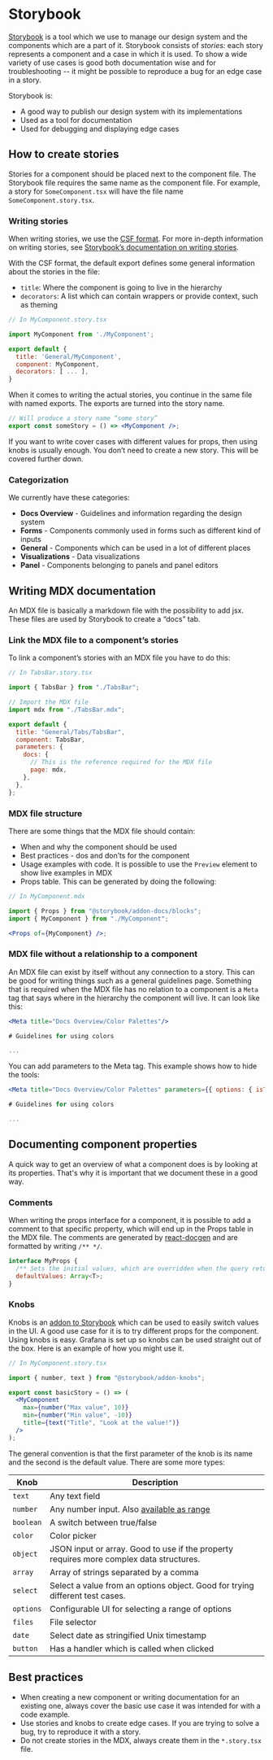 # Storybook

[Storybook](https://storybook.js.org/) is a tool which we use to manage our design system and the components which are a part of it. Storybook consists of _stories:_ each story represents a component and a case in which it is used. To show a wide variety of use cases is good both documentation wise and for troubleshooting -- it might be possible to reproduce a bug for an edge case in a story.

Storybook is:

- A good way to publish our design system with its implementations
- Used as a tool for documentation
- Used for debugging and displaying edge cases

## How to create stories

Stories for a component should be placed next to the component file. The Storybook file requires the same name as the component file. For example, a story for `SomeComponent.tsx` will have the file name `SomeComponent.story.tsx`.

### Writing stories

When writing stories, we use the [CSF format](https://storybook.js.org/docs/formats/component-story-format/). For more in-depth information on writing stories, see [Storybook’s documentation on writing stories](https://storybook.js.org/docs/basics/writing-stories/).

With the CSF format, the default export defines some general information about the stories in the file:

- `title`: Where the component is going to live in the hierarchy
- `decorators`: A list which can contain wrappers or provide context, such as theming

```jsx
// In MyComponent.story.tsx

import MyComponent from './MyComponent';

export default {
  title: 'General/MyComponent',
  component: MyComponent,
  decorators: [ ... ],
}

```

When it comes to writing the actual stories, you continue in the same file with named exports. The exports are turned into the story name.

```jsx
// Will produce a story name “some story”
export const someStory = () => <MyComponent />;
```

If you want to write cover cases with different values for props, then using knobs is usually enough. You don’t need to create a new story. This will be covered further down.

### Categorization

We currently have these categories:

- **Docs Overview** - Guidelines and information regarding the design system
- **Forms** - Components commonly used in forms such as different kind of inputs
- **General** - Components which can be used in a lot of different places
- **Visualizations** - Data visualizations
- **Panel** - Components belonging to panels and panel editors

## Writing MDX documentation

An MDX file is basically a markdown file with the possibility to add jsx. These files are used by Storybook to create a “docs” tab.

### Link the MDX file to a component’s stories

To link a component’s stories with an MDX file you have to do this:

```jsx
// In TabsBar.story.tsx

import { TabsBar } from "./TabsBar";

// Import the MDX file
import mdx from "./TabsBar.mdx";

export default {
  title: "General/Tabs/TabsBar",
  component: TabsBar,
  parameters: {
    docs: {
      // This is the reference required for the MDX file
      page: mdx,
    },
  },
};
```

### MDX file structure

There are some things that the MDX file should contain:

- When and why the component should be used
- Best practices - dos and don’ts for the component
- Usage examples with code. It is possible to use the `Preview` element to show live examples in MDX
- Props table. This can be generated by doing the following:

```jsx
// In MyComponent.mdx

import { Props } from "@storybook/addon-docs/blocks";
import { MyComponent } from "./MyComponent";

<Props of={MyComponent} />;
```

### MDX file without a relationship to a component

An MDX file can exist by itself without any connection to a story. This can be good for writing things such as a general guidelines page. Something that is required when the MDX file has no relation to a component is a `Meta` tag that says where in the hierarchy the component will live. It can look like this:

```jsx
<Meta title="Docs Overview/Color Palettes"/>

# Guidelines for using colors

...

```

You can add parameters to the Meta tag. This example shows how to hide the tools:

```jsx
<Meta title="Docs Overview/Color Palettes" parameters={{ options: { isToolshown: false }}}/>

# Guidelines for using colors

...

```

## Documenting component properties

A quick way to get an overview of what a component does is by looking at its properties. That's why it is important that we document these in a good way.

### Comments

When writing the props interface for a component, it is possible to add a comment to that specific property, which will end up in the Props table in the MDX file. The comments are generated by [react-docgen](https://github.com/reactjs/react-docgen) and are formatted by writing `/** */`.

```jsx
interface MyProps {
  /** Sets the initial values, which are overridden when the query returns a value*/
  defaultValues: Array<T>;
}
```

### Knobs

Knobs is an [addon to Storybook](https://github.com/storybookjs/storybook/tree/master/addons/knobs) which can be used to easily switch values in the UI. A good use case for it is to try different props for the component. Using knobs is easy. Grafana is set up so knobs can be used straight out of the box. Here is an example of how you might use it.

```jsx
// In MyComponent.story.tsx

import { number, text } from "@storybook/addon-knobs";

export const basicStory = () => (
  <MyComponent
    max={number("Max value", 10)}
    min={number("Min value", -10)}
    title={text("Title", "Look at the value!")}
  />
);
```

The general convention is that the first parameter of the knob is its name and the second is the default value. There are some more types:

| Knob      | Description                                                                                                                          |
| --------- | ------------------------------------------------------------------------------------------------------------------------------------ |
| `text`    | Any text field                                                                                                                       |
| `number`  | Any number input. Also [available as range](https://github.com/storybookjs/storybook/tree/master/addons/knobs#number-bound-by-range) |
| `boolean` | A switch between true/false                                                                                                          |
| `color`   | Color picker                                                                                                                         |
| `object`  | JSON input or array. Good to use if the property requires more complex data structures.                                              |
| `array`   | Array of strings separated by a comma                                                                                                |
| `select`  | Select a value from an options object. Good for trying different test cases.                                                         |
| `options` | Configurable UI for selecting a range of options                                                                                     |
| `files`   | File selector                                                                                                                        |
| `date`    | Select date as stringified Unix timestamp                                                                                            |
| `button`  | Has a handler which is called when clicked                                                                                           |

## Best practices

- When creating a new component or writing documentation for an existing one, always cover the basic use case it was intended for with a code example.
- Use stories and knobs to create edge cases. If you are trying to solve a bug, try to reproduce it with a story.
- Do not create stories in the MDX, always create them in the `*.story.tsx` file.
